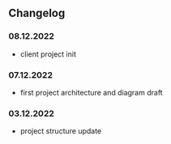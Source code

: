 ## Changelog

### 08.12.2022

* client project init

### 07.12.2022

* first project architecture and diagram draft


### 03.12.2022

* project structure update
